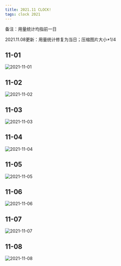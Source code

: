 ```yaml
---
title: 2021.11 CLOCK!
tags: clock 2021
---
```


备注：用量统计均指前一日

2021.11.08更新：用量统计修复为当日；压缩图片大小*1/4

## 11-01

![2021-11-01](/assets/images/clock/2021-11-01.jpg)

## 11-02 

![2021-11-02](/assets/images/clock/2021-11-02.jpg)

## 11-03

![2021-11-03](/assets/images/clock/2021-11-03.jpg)

## 11-04

![2021-11-04](/assets/images/clock/2021-11-04.jpg)

## 11-05

![2021-11-05](/assets/images/clock/2021-11-05.jpg)

## 11-06

![2021-11-06](/assets/images/clock/2021-11-06.jpg)

## 11-07

![2021-11-07](/assets/images/clock/2021-11-07.jpg)

## 11-08

![2021-11-08](/assets/images/clock/2021-11-08.jpg)
